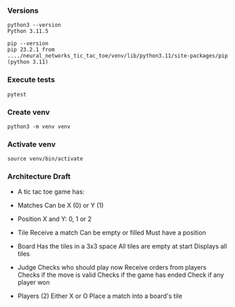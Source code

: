 ### Versions

```
python3 --version
Python 3.11.5
```

```
pip --version
pip 23.2.1 from ..../neural_networks_tic_tac_toe/venv/lib/python3.11/site-packages/pip (python 3.11)
```

### Execute tests

```
pytest
```

### Create venv

```
python3 -m venv venv
```

### Activate venv

```
source venv/bin/activate
```

### Architecture Draft

- A tic tac toe game has:

- Matches
  Can be X (0) or Y (1)

- Position
  X and Y: 0, 1 or 2

- Tile
  Receive a match
  Can be empty or filled
  Must have a position

- Board
  Has the tiles in a 3x3 space
  All tiles are empty at start
  Displays all tiles

- Judge
  Checks who should play now
  Receive orders from players
  Checks if the move is valid
  Checks if the game has ended
  Check if any player won

- Players (2)
  Either X or O
  Place a match into a board's tile
